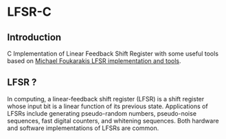 # LFSR-C
## Introduction
C Implementation of Linear Feedback Shift Register with some useful tools
based on [Michael Foukarakis LFSR implementation and tools](https://github.com/mfukar/lfsr).
## LFSR ?
In computing, a linear-feedback shift register (LFSR) is a shift register whose input bit
is a linear function of its previous state.
Applications of LFSRs include generating pseudo-random numbers, pseudo-noise sequences,
fast digital counters, and whitening sequences. Both hardware and software implementations of LFSRs are common.
